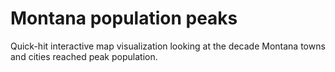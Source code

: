 # Montana population peaks

Quick-hit interactive map visualization looking at the decade Montana towns and cities reached peak population.
